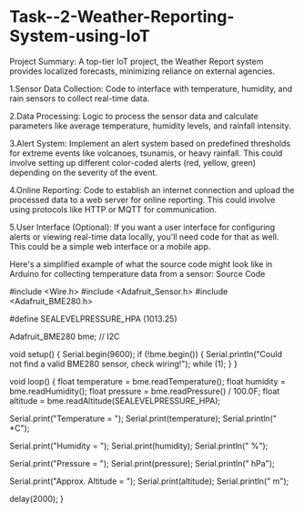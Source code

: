 # Task--2-Weather-Reporting-System-using-IoT
Project Summary: A top-tier IoT project, the Weather Report system provides localized forecasts, minimizing reliance on external agencies.

1.Sensor Data Collection: Code to interface with temperature, humidity, and rain sensors to collect real-time data.

2.Data Processing: Logic to process the sensor data and calculate parameters like average temperature, humidity levels, and rainfall intensity.

3.Alert System: Implement an alert system based on predefined thresholds for extreme events like volcanoes, tsunamis, or heavy rainfall. This could involve setting up different color-coded alerts (red, yellow, green) depending on the severity of the event.

4.Online Reporting: Code to establish an internet connection and upload the processed data to a web server for online reporting. This could involve using protocols like HTTP or MQTT for communication.

5.User Interface (Optional): If you want a user interface for configuring alerts or viewing real-time data locally, you'll need code for that as well. This could be a simple web interface or a mobile app.

Here's a simplified example of what the source code might look like in Arduino for collecting temperature data from a sensor:
Source Code

#include <Wire.h>
#include <Adafruit_Sensor.h>
#include <Adafruit_BME280.h>

#define SEALEVELPRESSURE_HPA (1013.25)

Adafruit_BME280 bme; // I2C

void setup() {
  Serial.begin(9600);
  if (!bme.begin()) {
    Serial.println("Could not find a valid BME280 sensor, check wiring!");
    while (1);
  }
}

void loop() {
  float temperature = bme.readTemperature();
  float humidity = bme.readHumidity();
  float pressure = bme.readPressure() / 100.0F;
  float altitude = bme.readAltitude(SEALEVELPRESSURE_HPA);

  Serial.print("Temperature = ");
  Serial.print(temperature);
  Serial.println(" *C");

  Serial.print("Humidity = ");
  Serial.print(humidity);
  Serial.println(" %");

  Serial.print("Pressure = ");
  Serial.print(pressure);
  Serial.println(" hPa");

  Serial.print("Approx. Altitude = ");
  Serial.print(altitude);
  Serial.println(" m");

  delay(2000);
}

